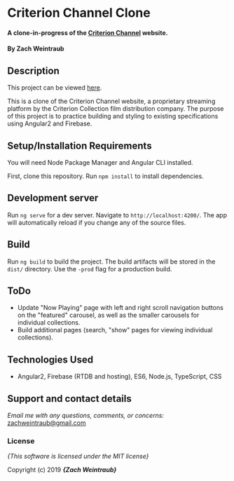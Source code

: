 # Criterion Channel Clone

#### A clone-in-progress of the [Criterion Channel](https://www.criterionchannel.com) website.

#### By **Zach Weintraub**

## Description

This project can be viewed [here](https://criterion-channel-clone.firebaseapp.com/).

This is a clone of the Criterion Channel website, a proprietary streaming platform by the Criterion Collection film distribution company. The purpose of this project is to practice building and styling to existing specifications using Angular2 and Firebase.

## Setup/Installation Requirements
You will need Node Package Manager and Angular CLI installed.

First, clone this repository. Run `npm install` to install dependencies.

## Development server

Run `ng serve` for a dev server. Navigate to `http://localhost:4200/`. The app will automatically reload if you change any of the source files.

## Build

Run `ng build` to build the project. The build artifacts will be stored in the `dist/` directory. Use the `-prod` flag for a production build.

## ToDo
* Update "Now Playing" page with left and right scroll navigation buttons on the "featured" carousel, as well as the smaller carousels for individual collections.
* Build additional pages (search, "show" pages for viewing individual collections).

## Technologies Used
* Angular2, Firebase (RTDB and hosting), ES6, Node.js, TypeScript, CSS

## Support and contact details

_Email me with any questions, comments, or concerns:_
zachweintraub@gmail.com

### License

*{This software is licensed under the MIT license}*

Copyright (c) 2019 **_{Zach Weintraub}_**